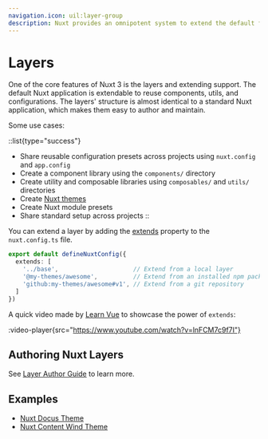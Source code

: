 ```yaml
---
navigation.icon: uil:layer-group
description: Nuxt provides an omnipotent system to extend the default files, configs, and more.
---
```


# Layers

One of the core features of Nuxt 3 is the layers and extending support. The default Nuxt application is extendable to reuse components, utils, and configurations. The layers' structure is almost identical to a standard Nuxt application, which makes them easy to author and maintain.

Some use cases:

::list{type="success"}
- Share reusable configuration presets across projects using `nuxt.config` and `app.config`
- Create a component library using the `components/` directory
- Create utility and composable libraries using `composables/` and `utils/` directories
- Create [Nuxt themes](https://github.com/nuxt-themes)
- Create Nuxt module presets
- Share standard setup across projects
::

You can extend a layer by adding the [extends](/docs/api/configuration/nuxt-config#extends) property to the `nuxt.config.ts` file.

```ts [nuxt.config.ts]
export default defineNuxtConfig({
  extends: [
    '../base',                     // Extend from a local layer
    '@my-themes/awesome',          // Extend from an installed npm package
    'github:my-themes/awesome#v1', // Extend from a git repository
  ]
})
```

A quick video made by [Learn Vue](https://go.learnvue.co) to showcase the power of `extends`:

:video-player{src="https://www.youtube.com/watch?v=lnFCM7c9f7I"}

## Authoring Nuxt Layers

See [Layer Author Guide](/docs/guide/going-further/layers) to learn more.

## Examples

- [Nuxt Docus Theme](https://github.com/nuxt-themes/docus#readme)
- [Nuxt Content Wind Theme](https://github.com/Atinux/content-wind#readme)
